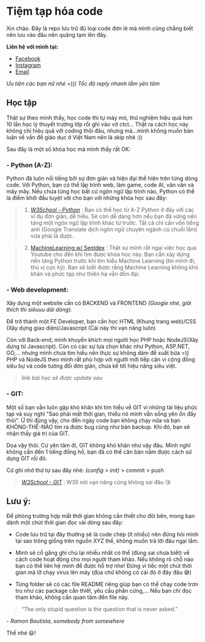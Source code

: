 # Tiệm tạp hóa code

Xin chào. Đây là repo lưu trữ đủ loại code đơn lẻ mà mình cũng chẳng biết nên lưu vào đâu nên quăng tạm lên đây.

**Liên hệ với mình tại:**
- [Facebook](https://facebook.com/q2theb)
- [Instagram](https://instagram.com/qxbao)
- [Email](mailto:dquanbao@gmail.com)

*Ưu tiên các bạn nữ nhé =))) Tốc độ reply nhanh lắm yên tâm*

## Học tập
Thật sự theo mình thấy, học code thì tự mày mò, thử nghiệm hiệu quả hơn 10 lần học lý thuyết trường lớp rồi ghi vào vở ctct... Thật ra cách học này không chỉ hiệu quả với coding thôi đâu, nhưng mà...mình không muốn bàn luận về vấn đề giáo dục ở Việt Nam nên là skip nhé :))

Sau đây là một số khóa học mà mình thấy rất OK:

### - Python (A-Z):
Python đã luôn nổi tiếng bởi sự đơn giản và hiện đại thể hiện trên từng dòng code. Với Python, bạn có thể lập trình web, làm game, code AI, vân vân và mây mây. Nếu chưa từng học bất cứ ngôn ngữ lập trình nào, Python có thể là điểm khởi đầu tuyệt vời cho bạn với những khóa học sau đây: 

> 1. *[W3School - Python](https://www.w3schools.com/python)*
: Bạn có thể học từ A-Z Python ở đây với các ví dụ đơn giản, dễ hiểu. Sẽ còn dễ dàng hơn nếu bạn đã vững nền tảng một ngôn ngữ lập trình khác từ trước. Tất cả chỉ cần vốn tiếng anh (Google Translate dịch ngôn ngữ chuyên ngành củ chuối lắm) vừa phải là được.

> 2. [MachineLearning w/ Sentdex](https://www.youtube.com/playlist?list=PLQVvvaa0QuDd0flgGphKCej-9jp-QdzZ3)
: Thật sự mình rất ngại việc học qua Youtube cho đến khi tìm được khóa học này. Bạn cần xây dựng nền tảng Python trước khi tìm hiểu Machine Learning (tin mình đi, thú vị cực kỳ). Bạn sẽ biết được rằng Machine Learning không khó khăn và phức tạp như thiên hạ vẫn đồn đại.

### - Web development:
Xây dựng một website cần có BACKEND và FRONTEND *(Google nhé, giải thích thì siêuuu dài dòng)*.

Để trở thành một FE Developer, bạn cần học HTML (Khung trang web)/CSS (Xây dựng giao diện)/Javascript (Cái này thì vạn năng luôn)

Còn với Back-end, mình khuyến khích mọi người học PHP hoặc NodeJS(Xây dựng từ Javascript). Còn có các sự lựa chọn khác như Python, ASP.NET, GO,... nhưng mình chưa tìm hiểu nên thực sự không dám đề xuất bừa =)) PHP và NodeJS theo mình rất phù hợp với người mới tiếp cận vì cộng đồng siêu bự và code tương đối đơn giản, chưa kể tới hiệu năng siêu việt.

> *link bài học sẽ được update sau*

### - GIT:
Một số bạn vẫn luôn gặp khó khăn khi tìm hiểu về GIT vì những tài liệu phức tạp và suy nghĩ "Sao phải mất thời gian, thiếu nó mình vẫn sống yên ổn đấy thôi". Ừ thì đúng vậy, cho đến ngày code bạn không chạy nữa và bạn KHÔNG-THỂ-NÀO tìm ra được bug cũng như bản backup. Khi đó, bạn sẽ nhận thấy giá trị của GIT.

Dọa vậy thôi. Cứ yên tâm đi, GIT không khó khăn như vậy đâu. Mình nghĩ không cần đến 1 tiếng đồng hồ, bạn đã có thể căn bản nắm được cách sử dụng GIT rồi đó.

Cứ ghi nhớ thứ tự sau đây nhé: *(config > init)* > commit > push

> *[W3School - GIT](https://www.w3schools.com/git/)*
: W3S nói vạn năng cũng không sai đâu :kissing_heart:

## Lưu ý:
Để phòng trường hợp mất thời gian không cần thiết cho đôi bên, mong bạn dành một chút thời gian đọc vài dòng sau đây:

- Code lưu trữ tại đây thường sẽ là code chép (ít nhiều) nên đừng hỏi mình tại sao trông giống trên nguồn XYZ thế, không muốn trả lời đâu ngại lắm.

- Mình sẽ cố gắng ghi chú lại nhiều nhất có thể (đúng sai chưa biết) về cách code hoạt động cho mọi người tham khảo. Nếu không rõ chỗ nào bạn có thể liên hệ mình để được hỗ trợ nhe! Đừng vì tiếc một chút thời gian mà lỡ chạy virus lên máy (đùa chứ không có cái đó ở đây đâu :sweat_smile:)

- Từng folder sẽ có các file README riêng giúp bạn có thể chạy code trơn tru như các package cần thiết, yêu cầu phần cứng,... Nếu bạn chỉ đọc tham khảo, không cần quan tâm đến file này.

>“The only stupid question is the question that is never asked.”

\- *Ramon Bautista, somebody from somewhere*

Thế nhé :smiley:!
